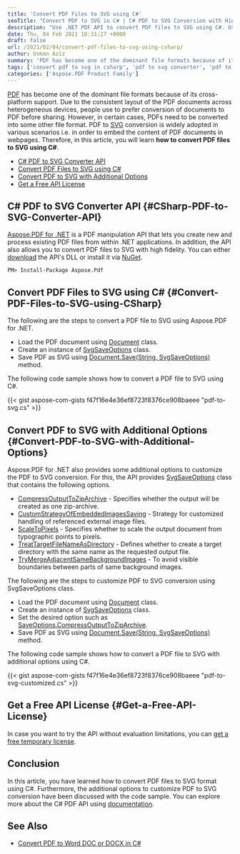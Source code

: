 ```yaml
---
title: 'Convert PDF Files to SVG using C#'
seoTitle: "Convert PDF to SVG in C# | C# PDF to SVG Conversion with High Fidelity"
description: "Use .NET PDF API to convert PDF files to SVG using C#. Use additional options to customize the PDF to SVG conversion within .NET applications."
date: Thu, 04 Feb 2021 18:31:27 +0000
draft: false
url: /2021/02/04/convert-pdf-files-to-svg-using-csharp/
author: Usman Aziz
summary: 'PDF has become one of the dominant file formats because of its cross-platform support. Due to the consistent layout of the PDF documents across heterogeneous devices, people use to prefer conversion of documents to PDF before sharing. However, in certain cases, PDFs need to be converted into another document format. PDF to SVG conversion is widely adopted in order to embed the content of PDF documents in webpages. Therefore, in this article, you will learn **how to convert PDF files to SVG using C#**.'
tags: ['convert pdf to svg in csharp', 'pdf to svg converter', 'pdf to svg csharp']
categories: ['Aspose.PDF Product Family']
---
```


[PDF][1] has become one of the dominant file formats because of its cross-platform support. Due to the consistent layout of the PDF documents across heterogeneous devices, people use to prefer conversion of documents to PDF before sharing. However, in certain cases, PDFs need to be converted into some other file format. PDF to [SVG][2] conversion is widely adopted in various scenarios i.e. in order to embed the content of PDF documents in webpages. Therefore, in this article, you will learn **how to convert PDF files to SVG using C#**.

*   [C# PDF to SVG Converter API][3]
*   [Convert PDF Files to SVG using C#][4]
*   [Convert PDF to SVG with Additional Options][5]
*   [Get a Free API License][6]

## C# PDF to SVG Converter API {#CSharp-PDF-to-SVG-Converter-API}

[Aspose.PDF for .NET][7] is a PDF manipulation API that lets you create new and process existing PDF files from within .NET applications. In addition, the API also allows you to convert PDF files to SVG with high fidelity. You can either [download][8] the API's DLL or install it via [NuGet][9].

```
PM> Install-Package Aspose.Pdf 
```

## Convert PDF Files to SVG using C# {#Convert-PDF-Files-to-SVG-using-CSharp}

The following are the steps to convert a PDF file to SVG using Aspose.PDF for .NET.

*   Load the PDF document using [Document][10] class.
*   Create an instance of [SvgSaveOptions][11] class.
*   Save PDF as SVG using [Document.Save(String, SvgSaveOptions)][12] method.

The following code sample shows how to convert a PDF file to SVG using C#.

{{< gist aspose-com-gists f47f16e4e36ef8723f8376ce908baeee "pdf-to-svg.cs" >}}

## Convert PDF to SVG with Additional Options {#Convert-PDF-to-SVG-with-Additional-Options}

Aspose.PDF for .NET also provides some additional options to customize the PDF to SVG conversion. For this, the API provides [SvgSaveOptions][13] class that contains the following options.

*   [CompressOutputToZipArchive][14] - Specifies whether the output will be created as one zip-archive.
*   [CustomStrategyOfEmbeddedImagesSaving][15] - Strategy for customized handling of referenced external image files.
*   [ScaleToPixels][16] - Specifies whether to scale the output document from typographic points to pixels.
*   [TreatTargetFileNameAsDirectory][17] - Defines whether to create a target directory with the same name as the requested output file.
*   [TryMergeAdjacentSameBackgroundImages][18] - To avoid visible boundaries between parts of same background images.

The following are the steps to customize PDF to SVG conversion using SvgSaveOptions class.

*   Load the PDF document using [Document][19] class.
*   Create an instance of [SvgSaveOptions][20] class.
*   Set the desired option such as [SaveOptions.CompressOutputToZipArchive][21].
*   Save PDF as SVG using [Document.Save(String, SvgSaveOptions)][22] method.

The following code sample shows how to convert a PDF file to SVG with additional options using C#.

{{< gist aspose-com-gists f47f16e4e36ef8723f8376ce908baeee "pdf-to-svg-customized.cs" >}}

## Get a Free API License {#Get-a-Free-API-License}

In case you want to try the API without evaluation limitations, you can [get a free temporary license][23].

## Conclusion

In this article, you have learned how to convert PDF files to SVG format using C#. Furthermore, the additional options to customize PDF to SVG conversion have been discussed with the code sample. You can explore more about the C# PDF API using [documentation][24].

## See Also

*   [Convert PDF to Word DOC or DOCX in C#][25]




[1]: https://docs.fileformat.com/pdf/
[2]: https://docs.fileformat.com/page-description-language/svg/
[3]: #CSharp-PDF-to-SVG-Converter-API
[4]: #Convert-PDF-Files-to-SVG-using-CSharp
[5]: #Convert-PDF-to-SVG-with-Additional-Options
[6]: #Get-a-Free-API-License
[7]: https://products.aspose.com/pdf/net
[8]: https://downloads.aspose.com/pdf/net
[9]: http://nuget.org/packages/Aspose.PDF
[10]: https://apireference.aspose.com/pdf/net/aspose.pdf/document
[11]: https://apireference.aspose.com/pdf/net/aspose.pdf/svgsaveoptions
[12]: https://apireference.aspose.com/pdf/net/aspose.pdf.document/save/methods/6
[13]: https://apireference.aspose.com/pdf/net/aspose.pdf/svgsaveoptions
[14]: https://apireference.aspose.com/pdf/net/aspose.pdf/svgsaveoptions/fields/compressoutputtoziparchive
[15]: https://apireference.aspose.com/pdf/net/aspose.pdf/svgsaveoptions/fields/customstrategyofembeddedimagessaving
[16]: https://apireference.aspose.com/pdf/net/aspose.pdf/svgsaveoptions/fields/scaletopixels
[17]: https://apireference.aspose.com/pdf/net/aspose.pdf/svgsaveoptions/fields/treattargetfilenameasdirectory
[18]: https://apireference.aspose.com/pdf/net/aspose.pdf/unifiedsaveoptions/fields/trymergeadjacentsamebackgroundimages
[19]: https://apireference.aspose.com/pdf/net/aspose.pdf/document
[20]: https://apireference.aspose.com/pdf/net/aspose.pdf/svgsaveoptions
[21]: https://apireference.aspose.com/pdf/net/aspose.pdf/svgsaveoptions/fields/compressoutputtoziparchive
[22]: https://apireference.aspose.com/pdf/net/aspose.pdf.document/save/methods/6
[23]: https://purchase.aspose.com/temporary-license
[24]: https://docs.aspose.com/pdf/net
[25]: https://blog.aspose.com/2019/11/24/convert-pdf-to-word-doc-docx-in-csharp-vb-net/





